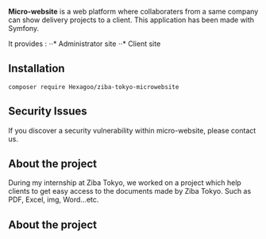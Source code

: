 **Micro-website** is a web platform where collaboraters from a same company can show delivery projects to a client.
This application has been made with Symfony.

It provides :
⋅⋅* Administrator site
⋅⋅* Client site

## Installation
```
composer require Hexagoo/ziba-tokyo-microwebsite
```

## Security Issues
If you discover a security vulnerability within micro-website, please contact us.

## About the project
During my internship at Ziba Tokyo, we worked on a project which help clients to get easy access to the documents made by Ziba Tokyo.
Such as PDF, Excel, img, Word...etc.
## About the project
